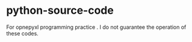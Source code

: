 # python-source-code
For opnepyxl programming practice . 
I do not guarantee the operation of these codes.

